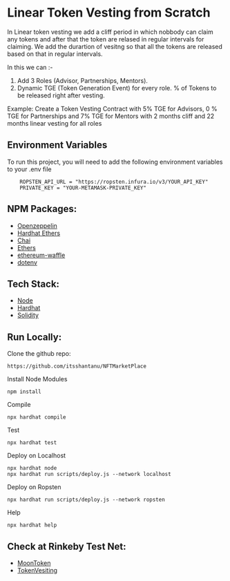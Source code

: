 # Linear Token Vesting from Scratch

In Linear token vesting we add a cliff period in which nobbody can claim any tokens and after that the token are relased in regular intervals for claiming.
We add the durartion of vesitng so that all the tokens are released based on that in regular intervals.

In this we can :-

1. Add 3 Roles (Advisor, Partnerships, Mentors).
2. Dynamic TGE (Token Generation Event) for every role. % of Tokens to be released right after vesting.

Example: Create a Token Vesting Contract with 5% TGE for Advisors, 0 % TGE for Partnerships and 7% TGE for Mentors with 2 months cliff and 22 months linear vesting for all roles

## Environment Variables

To run this project, you will need to add the following environment variables to your .env file

```
    ROPSTEN_API_URL = "https://ropsten.infura.io/v3/YOUR_API_KEY"
    PRIVATE_KEY = "YOUR-METAMASK-PRIVATE_KEY"
```

## NPM Packages:

 - [Openzeppelin](https://docs.openzeppelin.com/)
 - [Hardhat Ethers](https://www.npmjs.com/package/hardhat-ethers)
 - [Chai](https://www.npmjs.com/package/chai)
 - [Ethers](https://www.npmjs.com/package/ethers)
 - [ethereum-waffle](https://www.npmjs.com/package/ethereum-waffle)
 - [dotenv](https://www.npmjs.com/package/dotenv)

## Tech Stack:
 - [Node](https://nodejs.org/en/)
 - [Hardhat](https://hardhat.org/tutorial/)
 - [Solidity](https://docs.soliditylang.org/en/v0.8.13)


## Run Locally:

Clone the github repo:
```
https://github.com/itsshantanu/NFTMarketPlace
```

Install Node Modules
```
npm install
```

Compile
```
npx hardhat compile
```

Test
```
npx hardhat test
```

Deploy on Localhost
```
npx hardhat node
npx hardhat run scripts/deploy.js --network localhost
```

Deploy on Ropsten
```
npx hardhat run scripts/deploy.js --network ropsten
```

Help
```
npx hardhat help
```

## Check at Rinkeby Test Net:
 - [MoonToken](https://ropsten.etherscan.io/address/0xcd7360527C8f8b6196192CC45f69a8F5D7b53da2)
 - [TokenVesiting](https://ropsten.etherscan.io/address/0xB837D083294b86F600104F6F0E56A8D4966Da50c)